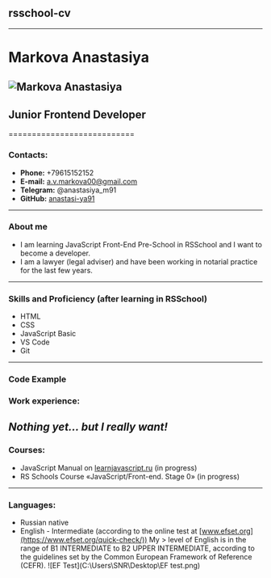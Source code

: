 ## rsschool-cv
------------
# Markova Anastasiya
![Markova Anastasiya](C:\Users\SNR\Downloads\IMG_1069.jpg)
-------------------
## Junior Frontend Developer
===========================

### Contacts:
- **Phone:** +79615152152
- **E-mail:** a.v.markova00@gmail.com
- **Telegram:** @anastasiya_m91
- **GitHub:** [anastasi-ya91](https://github.com/anastasi-ya91)
---------------------------------
### About me
- I am learning JavaScript Front-End Pre-School in RSSchool and I want to become a developer.
- I am a lawyer (legal adviser) and have been working in notarial practice for the last few years.
---------------------------------
### Skills and Proficiency (after learning in RSSchool)
- HTML
- CSS
- JavaScript Basic
- VS Code
- Git
------------
### Code Example



### Work experience:
*Nothing yet… but I really want!*
---------------
### Courses:
- JavaScript Manual on [learnjavascript.ru](https://learn.javascript.ru/) (in progress)
- RS Schools Course «JavaScript/Front-end. Stage 0» (in progress)
--------------------
### Languages:
- Russian native
- English - Intermediate (according to the online test at [www.efset.org](https://www.efset.org/quick-check/))
My > level of English is in the range of B1 INTERMEDIATE to B2 UPPER INTERMEDIATE, according to the guidelines set by the Common European Framework of Reference (CEFR).
![EF Test](C:\Users\SNR\Desktop\EF test.png)

